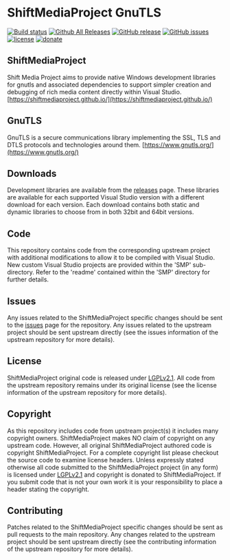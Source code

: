ShiftMediaProject GnuTLS
=============
[![Build status](https://ci.appveyor.com/api/projects/status/bo4w5cxmcxaiqdev?svg=true)](https://ci.appveyor.com/project/Sibras/gnutls)
[![Github All Releases](https://img.shields.io/github/downloads/ShiftMediaProject/gnutls/total.svg)](https://github.com/ShiftMediaProject/gnutls/releases)
[![GitHub release](https://img.shields.io/github/release/ShiftMediaProject/gnutls.svg)](https://github.com/ShiftMediaProject/gnutls/releases/latest)
[![GitHub issues](https://img.shields.io/github/issues/ShiftMediaProject/gnutls.svg)](https://github.com/ShiftMediaProject/gnutls/issues)
[![license](https://img.shields.io/github/license/ShiftMediaProject/gnutls.svg)](https://github.com/ShiftMediaProject/gnutls)
[![donate](https://img.shields.io/badge/donate-link-brightgreen.svg)](https://shiftmediaproject.github.io/8-donate/)
## ShiftMediaProject

Shift Media Project aims to provide native Windows development libraries for gnutls and associated dependencies to support simpler creation and debugging of rich media content directly within Visual Studio. [https://shiftmediaproject.github.io/](https://shiftmediaproject.github.io/)

## GnuTLS

GnuTLS is a secure communications library implementing the SSL, TLS and DTLS protocols and technologies around them. [https://www.gnutls.org/](https://www.gnutls.org/)

## Downloads

Development libraries are available from the [releases](https://github.com/ShiftMediaProject/gnutls/releases) page. These libraries are available for each supported Visual Studio version with a different download for each version. Each download contains both static and dynamic libraries to choose from in both 32bit and 64bit versions.

## Code

This repository contains code from the corresponding upstream project with additional modifications to allow it to be compiled with Visual Studio. New custom Visual Studio projects are provided within the 'SMP' sub-directory. Refer to the 'readme' contained within the 'SMP' directory for further details.

## Issues

Any issues related to the ShiftMediaProject specific changes should be sent to the [issues](https://github.com/ShiftMediaProject/gnutls/issues) page for the repository. Any issues related to the upstream project should be sent upstream directly (see the issues information of the upstream repository for more details).

## License

ShiftMediaProject original code is released under [LGPLv2.1](https://www.gnu.org/licenses/lgpl-2.1.html). All code from the upstream repository remains under its original license (see the license information of the upstream repository for more details).

## Copyright

As this repository includes code from upstream project(s) it includes many copyright owners. ShiftMediaProject makes NO claim of copyright on any upstream code. However, all original ShiftMediaProject authored code is copyright ShiftMediaProject. For a complete copyright list please checkout the source code to examine license headers. Unless expressly stated otherwise all code submitted to the ShiftMediaProject project (in any form) is licensed under [LGPLv2.1](https://www.gnu.org/licenses/lgpl-2.1.html) and copyright is donated to ShiftMediaProject. If you submit code that is not your own work it is your responsibility to place a header stating the copyright.

## Contributing

Patches related to the ShiftMediaProject specific changes should be sent as pull requests to the main repository. Any changes related to the upstream project should be sent upstream directly (see the contributing information of the upstream repository for more details).